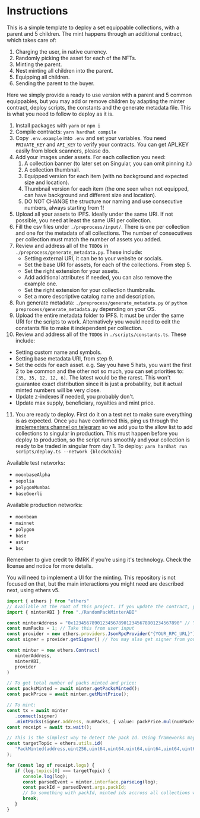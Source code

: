 # Instructions

This is a simple template to deploy a set equippable collections, with a parent and 5 children. The mint happens through an additional contract, which takes care of:
1. Charging the user, in native currency.
2. Randomly picking the asset for each of the NFTs.
3. Minting the parent.
4. Nest minting all children into the parent.
5. Equipping all children.
6. Sending the parent to the buyer.

Here we simply provide a ready to use version with a parent and 5 common equippables, but you may add or remove children by adapting the minter contract, deploy scripts, the constants and the generate metadata file. This is what you need to follow to deploy as it is.

1. Install packages with `yarn` or `npm i`
2. Compile contracts: `yarn hardhat compile`
3. Copy `.env.example` into `.env` and set your variables. You need `PRIVATE_KEY` and `API_KEY` to verify your contracts. You can get API_KEY easily from block scanners, please do.
4. Add your images under assets. For each collection you need:
   1. A collection banner (to later set on Singular, you can omit pinning it.)
   2. A collection thumbnail.
   3. Equipped version for each item (with no background and expected size and location).
   4. Thumbnail version for each item (the one seen when not equipped, can have background and different size and location).
   5. DO NOT CHANGE the structure nor naming and use consecutive numbers, always starting from 1!
5. Upload all your assets to IPFS. Ideally under the same URI. If not possible, you need at least the same URI per collection.
6. Fill the csv files under `./preprocess/input/`. There is one per collection and one for the metadata of all collections. The number of consecutives per collection must match the number of assets you added.
7. Review and address all of the `TODO`s in `./preprocess/generate_metadata.py`. These include:
   * Setting external URI, it can be to your website or socials.
   * Set the base URI for assets, for each of the collections. From step 5.
   * Set the right extension for your assets.
   * Add additional attributes if needed, you can also remove the example one.
   * Set the right extension for your collection thumbnails.
   * Set a more descriptive catalog name and description.
8. Run generate metadata: `./preprocess/generate_metadata.py` or `python preprocess/generate_metadata.py` depending on your OS.
9. Upload the entire metadata folder to IPFS. It must be under the same URI for the scripts to work. Alternatively you would need to edit the constants file to make it independent per collection.
10. Review and address all of the `TODO`s in `./scripts/constants.ts`. These include:
   * Setting custom name and symbols.
   * Setting base metadata URI, from step 9.
   * Set the odds for each asset. e.g. Say you have 5 hats, you want the first 2 to be common and the other not so much, you can set priorities to: `[35, 35, 12, 12, 6]`. The latest would be the rarest.  This won't guarantee exact distribution since it is just a probability, but it actual minted numbers will be very close.
   * Update z-indexes if needed, you probably don't.
   * Update max supply, beneficiary, royalties and mint price.
11. You are ready to deploy. First do it on a test net to make sure everything is as expected. Once you have confirmed this, ping us through the [implementers channel on telegram](https://t.me/rmrkimpl) so we add you to the allow list to add collections to singular in production. This must happen before you deploy to production, so the script runs smoothly and your collection is ready to be traded in singular from day 1. To deploy: `yarn hardhat run scripts/deploy.ts --network {blockchain}`

Available test networks:
* `moonbaseAlpha`
* `sepolia`
* `polygonMumbai`
* `baseGoerli`

Available production networks:
* `moonbeam`
* `mainnet`
* `polygon`
* `base`
* `astar`
* `bsc`
      

Remember to give credit to RMRK if you're using it's technology. Check the license and notice for more details.

You will need to implement a UI for the minting. This repository is not focused on that, but the main interactions you might need are described next, using ethers v5.

```typescript
import { ethers } from "ethers"
// Available at the root of this project. If you update the contract, you can get it after compiling at `./artifacts/contracts/RandomPackMinter.sol/RandomPackMinter.json`  At the `abi` property:
import { minterABI } from "./RandomPackMinterABI"

const minterAddress = "0x1234567890123456789012345678901234567890" // You get this from the deploy script
const numPacks = 1; // Take this from user input
const provider = new ethers.providers.JsonRpcProvider("{YOUR_RPC_URL}") // You may also get provider from your framework, or user's wallet
const signer = provider.getSigner() // You may also get signer from your framework, or user's wallet

const minter = new ethers.Contract(
   minterAddress,
   minterABI, 
   provider
)

// To get total number of packs minted and price:
const packsMinted = await minter.getPacksMinted();
const packPrice = await minter.getMintPrice();

// To mint:
const tx = await minter
   .connect(signer)
   .mintPacks(signer.address, numPacks, { value: packPrice.mul(numPacks) })
const receipt = await tx.wait();

// This is the simplest way to detect the pack Id. Using frameworks may give you a more convenient way to do it.
const targetTopic = ethers.utils.id(
   'PackMinted(address,uint256,uint64,uint64,uint64,uint64,uint64,uint64)',
);

for (const log of receipt.logs) {
   if (log.topics[0] === targetTopic) {
      console.log(log);
      const parsedEvent = minter.interface.parseLog(log);
      const packId = parsedEvent.args.packId;
      // Do something with packId, minted ids accross all collections will match thisId
      break;
   }
}

```
